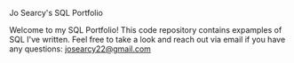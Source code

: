 Jo Searcy's SQL Portfolio

Welcome to my SQL Portfolio! This code repository contains expamples of SQL I've written. Feel free to take a look and reach out via email if you have any questions:
josearcy22@gmail.com
